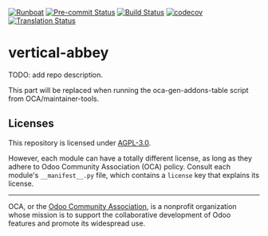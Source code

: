 
[![Runboat](https://img.shields.io/badge/runboat-Try%20me-875A7B.png)](https://runboat.odoo-community.org/builds?repo=OCA/vertical-abbey&target_branch=15.0)
[![Pre-commit Status](https://github.com/OCA/vertical-abbey/actions/workflows/pre-commit.yml/badge.svg?branch=15.0)](https://github.com/OCA/vertical-abbey/actions/workflows/pre-commit.yml?query=branch%3A15.0)
[![Build Status](https://github.com/OCA/vertical-abbey/actions/workflows/test.yml/badge.svg?branch=15.0)](https://github.com/OCA/vertical-abbey/actions/workflows/test.yml?query=branch%3A15.0)
[![codecov](https://codecov.io/gh/OCA/vertical-abbey/branch/15.0/graph/badge.svg)](https://codecov.io/gh/OCA/vertical-abbey)
[![Translation Status](https://translation.odoo-community.org/widgets/vertical-abbey-15-0/-/svg-badge.svg)](https://translation.odoo-community.org/engage/vertical-abbey-15-0/?utm_source=widget)

<!-- /!\ do not modify above this line -->

# vertical-abbey

TODO: add repo description.

<!-- /!\ do not modify below this line -->

<!-- prettier-ignore-start -->

[//]: # (addons)

This part will be replaced when running the oca-gen-addons-table script from OCA/maintainer-tools.

[//]: # (end addons)

<!-- prettier-ignore-end -->

## Licenses

This repository is licensed under [AGPL-3.0](LICENSE).

However, each module can have a totally different license, as long as they adhere to Odoo Community Association (OCA)
policy. Consult each module's `__manifest__.py` file, which contains a `license` key
that explains its license.

----
OCA, or the [Odoo Community Association](http://odoo-community.org/), is a nonprofit
organization whose mission is to support the collaborative development of Odoo features
and promote its widespread use.
